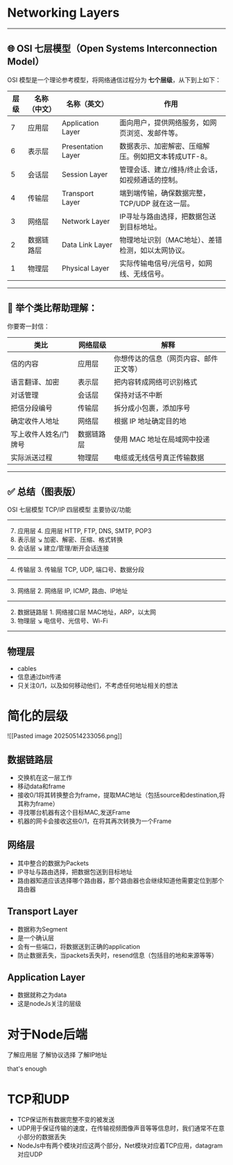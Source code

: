 # Networking Layers

---

## 🌐 OSI 七层模型（Open Systems Interconnection Model）

OSI 模型是一个理论参考模型，将网络通信过程分为 **七个层级**，从下到上如下：

| 层级  | 名称（中文） | 名称（英文）             | 作用                           |
| --- | ------ | ------------------ | ---------------------------- |
| 7   | 应用层    | Application Layer  | 面向用户，提供网络服务，如网页浏览、发邮件等。      |
| 6   | 表示层    | Presentation Layer | 数据表示、加密解密、压缩解压。例如把文本转成UTF-8。 |
| 5   | 会话层    | Session Layer      | 管理会话、建立/维持/终止会话，如视频通话的控制。    |
| 4   | 传输层    | Transport Layer    | 端到端传输，确保数据完整，TCP/UDP 就在这一层。  |
| 3   | 网络层    | Network Layer      | IP寻址与路由选择，把数据包送到目标地址。        |
| 2   | 数据链路层  | Data Link Layer    | 物理地址识别（MAC地址）、差错检测，如以太网协议。   |
| 1   | 物理层    | Physical Layer     | 实际传输电信号/光信号，如网线、无线信号。        |

---

## 🎯 举个类比帮助理解：

你要寄一封信：

| 类比          | 网络层级  | 解释                  |
| ----------- | ----- | ------------------- |
| 信的内容        | 应用层   | 你想传达的信息（网页内容、邮件正文等） |
| 语言翻译、加密     | 表示层   | 把内容转成网络可识别格式        |
| 对话管理        | 会话层   | 保持对话不中断             |
| 把信分段编号      | 传输层   | 拆分成小包裹，添加序号         |
| 确定收件人地址     | 网络层   | 根据 IP 地址确定目的地       |
| 写上收件人姓名/门牌号 | 数据链路层 | 使用 MAC 地址在局域网中投递    |
| 实际派送过程      | 物理层   | 电缆或无线信号真正传输数据       |

---

## ✅ 总结（图表版）


OSI 七层模型            TCP/IP 四层模型           主要协议/功能
---------------------- ---------------------- -----------------------------
7. 应用层               4. 应用层                HTTP, FTP, DNS, SMTP, POP3
8. 表示层               ↘                        加密、解密、压缩、格式转换
9. 会话层               ↘                        建立/管理/断开会话连接
---------------------- ----------------------
4. 传输层               3. 传输层                TCP, UDP, 端口号、数据分段
---------------------- ----------------------
3. 网络层               2. 网络层                IP, ICMP, 路由、IP地址
---------------------- ----------------------
2. 数据链路层           1. 网络接口层            MAC地址，ARP，以太网
3. 物理层               ↘                        电信号、光信号、Wi-Fi


---

## 物理层

- cables
- 信息通过bit传递
- 只关注0/1，以及如何移动他们，不考虑任何地址相关的想法


# 简化的层级

![[Pasted image 20250514233056.png]]

## 数据链路层

- 交换机在这一层工作
- 移动data和frame
- 接收0/1将其转换整合为frame，提取MAC地址（包括source和destination,将其称为frame）
- 寻找哪台机器有这个目标MAC,发送Frame
- 机器的网卡会接收这些0/1，在将其再次转换为一个Frame

## 网络层

- 其中整合的数据为Packets
- IP寻址与路由选择，把数据包送到目标地址
- 路由器知道应该选择哪个路由器，那个路由器也会继续知道他需要定位到那个路由器

## Transport Layer

- 数据称为Segment
- 是一个确认层
- 会有一些端口，将数据送到正确的application
- 防止数据丢失，当packets丢失时，resend信息（包括目的地和来源等等）

## Application Layer

- 数据就称之为data
- 这是nodeJs关注的层级

# 对于Node后端

了解应用层
了解协议选择
了解IP地址

that's enough

# TCP和UDP

- TCP保证所有数据完整不变的被发送
- UDP用于保证传输的速度，在传输视频图像声音等等信息时，我们通常不在意小部分的数据丢失
- NodeJs中有两个模块对应这两个部分，Net模块对应着TCP应用，datagram对应UDP


